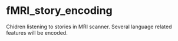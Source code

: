 # fMRI_story_encoding

Chidren listening to stories in MRI scanner.
Several language related features will be encoded. 
